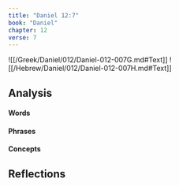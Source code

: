 ```yaml
---
title: "Daniel 12:7"
book: "Daniel"
chapter: 12
verse: 7
---
```

![[/Greek/Daniel/012/Daniel-012-007G.md#Text]]
![[/Hebrew/Daniel/012/Daniel-012-007H.md#Text]]

## Analysis

#### Words

#### Phrases

#### Concepts

## Reflections
